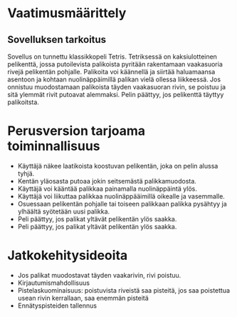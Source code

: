 # Vaatimusmäärittely

## Sovelluksen tarkoitus

Sovellus on tunnettu klassikkopeli Tetris. Tetriksessä on kaksiulotteinen pelikenttä, jossa putoilevista palikoista pyritään rakentamaan vaakasuoria rivejä pelikentän pohjalle. Palikoita voi käännellä ja siirtää haluamaansa asentoon ja kohtaan nuolinäppäimillä palikan vielä ollessa liikkeessä. Jos onnistuu muodostamaan palikoista täyden vaakasuoran rivin, se poistuu ja sitä ylemmät rivit putoavat alemmaksi. Pelin päättyy, jos pelikenttä täyttyy palikoitsta.

# Perusversion tarjoama toiminnallisuus

* Käyttäjä näkee laatikoista koostuvan pelikentän, joka on pelin alussa tyhjä.
* Kentän yläosasta putoaa jokin seitsemästä palikkamuodosta.
* Käyttäjä voi kääntää palikkaa painamalla nuolinäppäintä ylös.
* Käyttäjä voi liikuttaa palikkaa nuolinäppääimillä oikealle ja vasemmalle.
* Osuessaan pelikentän pohjalle tai toiseen palikkaan palikka pysähtyy ja ylhäältä syötetään uusi palikka.
* Peli päättyy, jos palikat yltävät pelikentän ylös saakka.
* Peli päättyy, jos palikat yltävät pelikentän ylös saakka.


# Jatkokehitysideoita

* Jos palikat muodostavat täyden vaakarivin, rivi poistuu.
* Kirjautumismahdollisuus
* Pistelaskuominaisuus: poistuvista riveistä saa pisteitä, jos saa poistettua usean rivin kerrallaan, saa enemmän pisteitä
* Ennätyspisteiden tallennus
